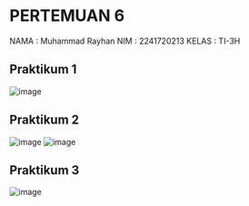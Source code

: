 # PERTEMUAN 6

NAMA    : Muhammad Rayhan
NIM     : 2241720213
KELAS   : TI-3H

## Praktikum 1
![image](https://github.com/user-attachments/assets/1e3a2b30-79f1-4207-997e-4bf5b058e792)


## Praktikum 2
![image](https://github.com/user-attachments/assets/93f210d7-4e03-4d36-baff-4cbbd05e788c)
![image](https://github.com/user-attachments/assets/33e41a71-5052-4258-8c16-840030ef8f97)


## Praktikum 3
![image](https://github.com/user-attachments/assets/036e5d77-1544-4934-a1cc-13485cc1f152)

